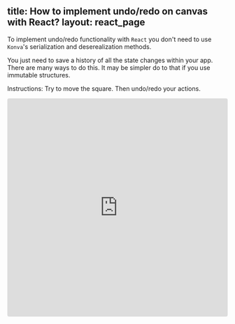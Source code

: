 title: How to implement undo/redo on canvas with React?
layout: react_page
---

To implement undo/redo functionality with `React` you don't need to use `Konva`'s serialization and deserealization methods.

You just need to save a history of all the state changes within your app. There are many ways to do this. It may be simpler do to that if you use immutable structures.

Instructions: Try to move the square. Then undo/redo your actions.

<iframe src="https://codesandbox.io/embed/github/konvajs/site/tree/master/react-demos/undo_redo?hidenavigation=1&view=split&fontsize=10" style="width:100%; height:500px; border:0; border-radius: 4px; overflow:hidden;" sandbox="allow-modals allow-forms allow-popups allow-scripts allow-same-origin"></iframe>




